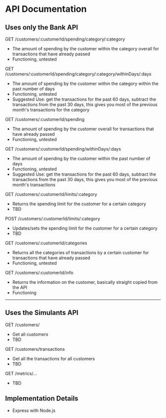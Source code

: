 API Documentation
===

## Uses only the Bank API

GET /customers/:customerId/spending/category/:category
 * The amount of spending by the customer within the category overall for transactions that have already passed
 * Functioning, untested

GET /customers/:customerId/spending/category/:category/withinDays/:days
 * The amount of spending by the customer within the category within the past <days> number of days
 * Functioning, untested
 * Suggested Use: get the transactions for the past 60 days, subtract the transactions from the past 30 days, this gives you most of the previous month's transactions for the category

GET /customers/:customerId/spending
* The amount of spending by the customer overall for transactions that have already passed
* Functioning, untested

GET /customers/:customerId/spending/withinDays/:days
 * The amount of spending by the customer within the past <days> number of days
 * Functioning, untested
 * Suggested Use: get the transactions for the past 60 days, subtract the transactions from the past 30 days, this gives you most of the previous month's transactions

GET /customers/:customerId/limits/:category
 * Returns the spending limit for the customer for a certain category
 * TBD

POST /customers/:customerId/limits/:category
 * Updates/sets the spending limit for the customer for a certain category
 * TBD

GET /customers/:customerId/categories
* Returns all the categories of transactions by a certain customer for transactions that have already passed
* Functioning, untested

GET /customers/:customerId/info
* Returns the information on the customer, basically straight copied from the API
* Functioning

---
## Uses the Simulants API

GET /customers/
* Get all customers
* TBD

GET /customers/transactions
* Get all the transactions for all customers
* TBD

GET /metrics/...
* TBD

## Implementation Details
* Express with Node.js